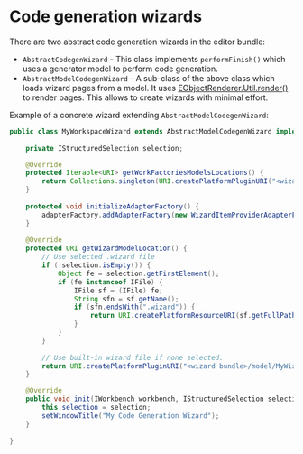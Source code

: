 # Code generation wizards

There are two abstract code generation wizards in the editor bundle:

* ``AbstractCodegenWizard`` - This class implements ``performFinish()`` which uses a generator model to perform code generation.
* ``AbstractModelCodegenWizard`` - A sub-class of the above class which loads wizard pages from a model. It uses [EObjectRenderer.Util.render()](https://www.nasdanika.org/products/presentation/apidocs/org.nasdanika.presentation/apidocs/org/nasdanika/presentation/EObjectRenderer.Util.html) to render pages. This allows to create wizards with minimal effort.

Example of a concrete wizard extending ``AbstractModelCodegenWizard``: 

```java
public class MyWorkspaceWizard extends AbstractModelCodegenWizard implements INewWizard {
	
	private IStructuredSelection selection;

	@Override
	protected Iterable<URI> getWorkFactoriesModelsLocations() {
		return Collections.singleton(URI.createPlatformPluginURI("<wizard bunde>/model/MyGeneratorModel.nsdgen", false));
	}
	
	protected void initializeAdapterFactory() {
		adapterFactory.addAdapterFactory(new WizardItemProviderAdapterFactory()); // Adapter factory for the wizard model.
	}
	
	@Override
	protected URI getWizardModelLocation() {
		// Use selected .wizard file
		if (!selection.isEmpty()) {
			Object fe = selection.getFirstElement();
			if (fe instanceof IFile) {
				IFile sf = (IFile) fe;
				String sfn = sf.getName();
				if (sfn.endsWith(".wizard")) {
					return URI.createPlatformResourceURI(sf.getFullPath().toString(), true);					
				}
			}
		}
		
		// Use built-in wizard file if none selected.
		return URI.createPlatformPluginURI("<wizard bundle>/model/MyWizardModel.wizard", false);
	}

	@Override
	public void init(IWorkbench workbench, IStructuredSelection selection) {
		this.selection = selection;		
		setWindowTitle("My Code Generation Wizard");
	}
	
}

``` 

